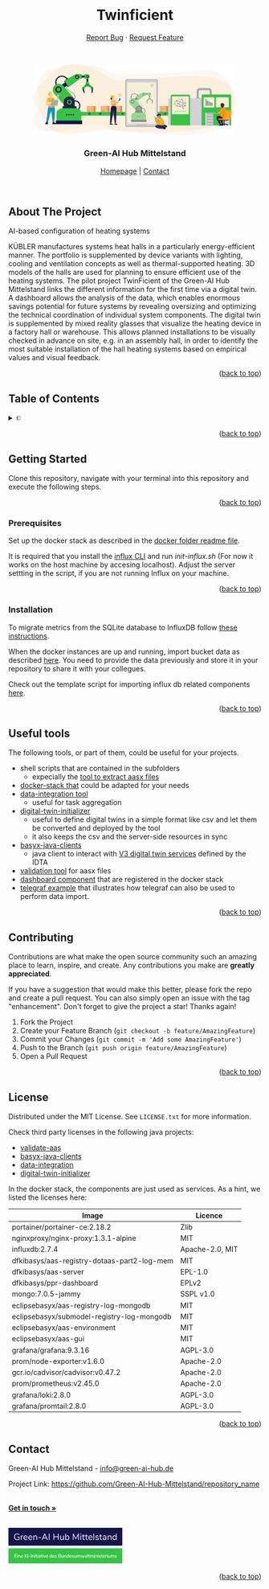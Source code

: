 <a name="readme-top"></a>


<br />
<div align="center">
  <h1 align="center">Twinficient</h1>
  
  <p align="center">
    <a href="https://github.com/Green-AI-Hub-Mittelstand/readme_template/issues">Report Bug</a>
    ·
    <a href="https://github.com/Green-AI-Hub-Mittelstand/readme_template/issues">Request Feature</a>
  </p>

  <br />

  <p align="center">
    <a href="https://www.green-ai-hub.de">
    <img src="images/green-ai-hub-keyvisual.svg" alt="Logo" width="80%">
  </a>
    <br />
    <h3 align="center"><strong>Green-AI Hub Mittelstand</strong></h3>
    <a href="https://www.green-ai-hub.de"><u>Homepage</u></a> 
    | 
    <a href="https://www.green-ai-hub.de/kontakt"><u>Contact</u></a>
  
   
  </p>
</div>

<br/>

## About The Project
AI-based configuration of heating systems
 
KÜBLER manufactures systems heat halls in a particularly energy-efficient manner. The portfolio is supplemented by device variants with lighting, cooling and ventilation concepts as well as thermal-supported heating. 3D models of the halls are used for planning to ensure efficient use of the heating systems.
The pilot project TwinFicient of the Green-AI Hub Mittelstand links the different information for the first time via a digital twin. A dashboard allows the analysis of the data, which enables enormous savings potential for future systems by revealing oversizing and optimizing the technical coordination of individual system components. The digital twin is supplemented by mixed reality glasses that visualize the heating device in a factory hall or warehouse. This allows planned installations to be visually checked in advance on site, e.g. in an assembly hall, in order to identify the most suitable installation of the hall heating systems based on empirical values and visual feedback.

<p align="right">(<a href="#readme-top">back to top</a>)</p>

## Table of Contents
<details>
  <summary><img src="images/table_of_contents.jpg" alt="Logo" width="2%"></summary>
  <ol>
    <li>
      <a href="#about-the-project">About The Project</a>
    </li>
    <li><a href="#table-of-contents">Table of Contents</a></li>
    <li>
      <a href="#getting-started">Getting Started</a>
      <ul>
        <li><a href="#prerequisites">Prerequisites</a></li>
        <li><a href="#installation">Installation</a></li>
      </ul>
    </li>
    <li><a href="#useful-tools">Useful tools</a></li>
    <li><a href="#contributing">Contributing</a></li>
    <li><a href="#license">License</a></li>
    <li><a href="#contact">Contact</a></li>
  </ol>
</details>

<p align="right">(<a href="#readme-top">back to top</a>)</p>

## Getting Started

Clone this repository, navigate with your terminal into this repository and execute the following steps.

<p align="right">(<a href="#readme-top">back to top</a>)</p>

### Prerequisites

Set up the docker stack as described in the [docker folder readme file](./docker/README.md).

It is required that you install the [influx CLI](https://docs.influxdata.com/influxdb/cloud/reference/cli/influx/) and run *init-influx.sh* (For now it works on the host machine by accesing localhost). Adjust the server settting in the script, if you are not running Influx on your machine.

<p align="right">(<a href="#readme-top">back to top</a>)</p>

### Installation

To migrate metrics from the SQLite database to InfluxDB follow [these instructions](./telegraf/README.md).

When the docker instances are up and running, import bucket data as described [here](./backup/README.md). You need to provide the data previously and store it in your repository to share it with your collegues.

Check out the template script for importing influx db related components [here](./templates/README.md). 

<p align="right">(<a href="#readme-top">back to top</a>)</p>

## Useful tools

The following tools, or part of them, could be useful for your projects.

- shell scripts that are contained in the subfolders
    - expecially the [tool to extract aasx files](./aasx/README.md)
- [docker-stack that](./docker/README.md) could be adapted for your needs
- [data-integration tool](./services/data-integration/README.md)
    - useful for task aggregation
- [digital-twin-initializer](./services/digital-twin-initializer/README.md)
    - useful to define digital twins in a simple format like csv and let them be converted and deployed by the tool
    - it also keeps the csv and the server-side resources in sync
- [basyx-java-clients](./services/basyx-java-clients/) 
    - java client to interact with [V3 digital twin services](https://github.com/admin-shell-io/aas-specs-api) defined by the IDTA
- [validation tool](./scripts/validate-aas/README.md) for aasx files
- [dashboard component](./docker/config/observability/) that are registered in the docker stack
- [telegraf example](./telegraf/README.md) that illustrates how telegraf can also be used to perform data import.

<p align="right">(<a href="#readme-top">back to top</a>)</p>

## Contributing

Contributions are what make the open source community such an amazing place to learn, inspire, and create. Any contributions you make are **greatly appreciated**.

If you have a suggestion that would make this better, please fork the repo and create a pull request. You can also simply open an issue with the tag "enhancement".
Don't forget to give the project a star! Thanks again!

1. Fork the Project
2. Create your Feature Branch (`git checkout -b feature/AmazingFeature`)
3. Commit your Changes (`git commit -m 'Add some AmazingFeature'`)
4. Push to the Branch (`git push origin feature/AmazingFeature`)
5. Open a Pull Request

<p align="right">(<a href="#readme-top">back to top</a>)</p>

## License

Distributed under the MIT License. See `LICENSE.txt` for more information.

Check third party licenses in the following java projects:

- [validate-aas](./scripts/validate-aas/THIRD-PARTY.txt)
- [basyx-java-clients](./services/basyx-java-clients/THIRD-PARTY.txt)
- [data-integration](./services/data-integration/THIRD-PARTY.txt)
- [digital-twin-initializer](./services/digital-twin-initializer/THIRD-PARTY.txt)

In the docker stack, the components are just used as services. As a hint, we listed the licenses here:

|Image|Licence|
|---|---|
|portainer/portainer-ce:2.18.2|Zlib|
|nginxproxy/nginx-proxy:1.3.1-alpine|MIT|
|influxdb:2.7.4 | Apache-2.0, MIT |
|dfkibasys/aas-registry-dotaas-part2-log-mem|MIT|
|dfkibasys/aas-server|EPL-1.0|
|dfkibasys/ppr-dashboard|EPLv2|
|mongo:7.0.5-jammy|SSPL v1.0|
|eclipsebasyx/aas-registry-log-mongodb|MIT|
|eclipsebasyx/submodel-registry-log-mongodb|MIT|
|eclipsebasyx/aas-environment|MIT|
|eclipsebasyx/aas-gui|MIT|
|grafana/grafana:9.3.16|AGPL-3.0|
|prom/node-exporter:v1.6.0|Apache-2.0|
|gcr.io/cadvisor/cadvisor:v0.47.2|Apache-2.0|
|prom/prometheus:v2.45.0|Apache-2.0|
|grafana/loki:2.8.0|AGPL-3.0|
|grafana/promtail:2.8.0|AGPL-3.0|

<p align="right">(<a href="#readme-top">back to top</a>)</p>

## Contact

Green-AI Hub Mittelstand - info@green-ai-hub.de

Project Link: https://github.com/Green-AI-Hub-Mittelstand/repository_name

<br />
  <a href="https://www.green-ai-hub.de/kontakt"><strong>Get in touch »</strong></a>
<br />
<br />

<p align="left">
    <a href="https://www.green-ai-hub.de">
    <img src="images/green-ai-hub-mittelstand.svg" alt="Logo" width="45%">
  </a>

<p align="right">(<a href="#readme-top">back to top</a>)</p>
